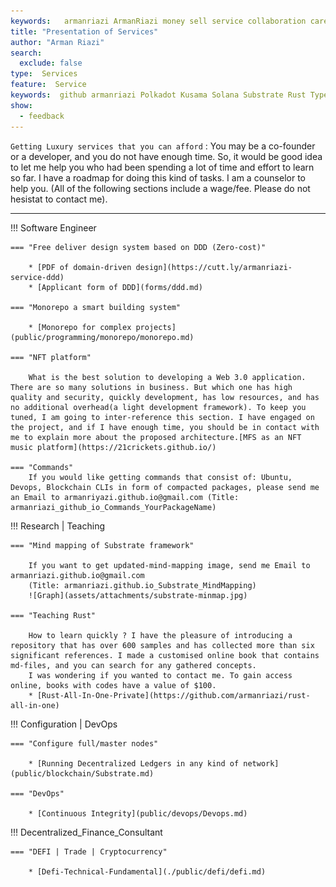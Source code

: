 ```yaml
---
keywords:   armanriazi ArmanRiazi money sell service collaboration career
title: "Presentation of Services"
author: "Arman Riazi"
search:
  exclude: false
type:  Services
feature:  Service
keywords:  github armanriazi Polkadot Kusama Solana Substrate Rust Typescript Postgresql NestJS
show:
  - feedback
---
```


`Getting Luxury services that you can afford`
:   You may be a co-founder or a developer, and you do not have enough time. So, it would be good idea to let me help you who had been spending a lot of time and effort to learn so far. I have a roadmap for doing this kind of tasks. I am a counselor to help you. (All of the following sections include a wage/fee. Please do not hesistat to contact me).

---

!!! Software Engineer

    === "Free deliver design system based on DDD (Zero-cost)"

        * [PDF of domain-driven design](https://cutt.ly/armanriazi-service-ddd)
        * [Applicant form of DDD](forms/ddd.md)

    === "Monorepo a smart building system"

        * [Monorepo for complex projects](public/programming/monorepo/monorepo.md)
    
    === "NFT platform"

        What is the best solution to developing a Web 3.0 application. There are so many solutions in business. But which one has high quality and security, quickly development, has low resources, and has no additional overhead(a light development framework). To keep you tuned, I am going to inter-reference this section. I have engaged on the project, and if I have enough time, you should be in contact with me to explain more about the proposed architecture.[MFS as an NFT music platform](https://21crickets.github.io/)
    
    === "Commands"
        If you would like getting commands that consist of: Ubuntu, Devops, Blockchain CLIs in form of compacted packages, please send me an Email to armanriyazi.github.io@gmail.com (Title: armanriazi_github_io_Commands_YourPackageName)


!!! Research | Teaching

    === "Mind mapping of Substrate framework"

        If you want to get updated-mind-mapping image, send me Email to armanriazi.github.io@gmail.com 
        (Title: armanriazi.github.io_Substrate_MindMapping)
        ![Graph](assets/attachments/substrate-minmap.jpg)
    
    === "Teaching Rust"

        How to learn quickly ? I have the pleasure of introducing a repository that has over 600 samples and has collected more than six significant references. I made a customised online book that contains md-files, and you can search for any gathered concepts.
        I was wondering if you wanted to contact me. To gain access online, books with codes have a value of $100.
        * [Rust-All-In-One-Private](https://github.com/armanriazi/rust-all-in-one)
        

!!! Configuration | DevOps

    === "Configure full/master nodes"      

        * [Running Decentralized Ledgers in any kind of network](public/blockchain/Substrate.md)
    
    === "DevOps"      

        * [Continuous Integrity](public/devops/Devops.md)        


!!! Decentralized_Finance_Consultant

    === "DEFI | Trade | Cryptocurrency"            

        * [Defi-Technical-Fundamental](./public/defi/defi.md)
